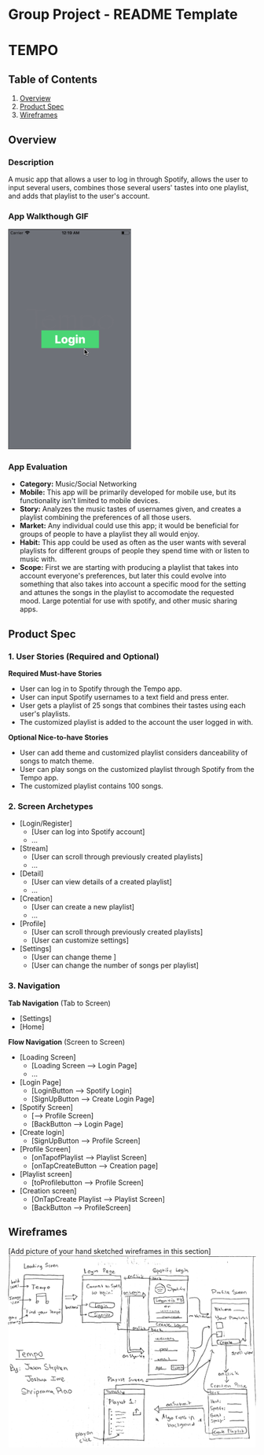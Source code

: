 Group Project - README Template
===

# TEMPO

## Table of Contents
1. [Overview](#Overview)
2. [Product Spec](#Product-Spec)
3. [Wireframes](#Wireframes)

## Overview
### Description
A music app that allows a user to log in through Spotify, allows the user to input several users, combines those several users' tastes into one playlist, and adds that playlist to the user's account. 

### App Walkthough GIF

<img src="gif.gif" width=250><br>

### App Evaluation
- **Category:**
Music/Social Networking
- **Mobile:**
This app will be primarily developed for mobile use, but its functionality isn't limited to mobile devices.
- **Story:**
Analyzes the music tastes of usernames given, and creates a playlist combining the preferences of all those users.
- **Market:**
Any individual could use this app; it would be beneficial for groups of people to have a playlist they all would enjoy.
- **Habit:**
This app could be used as often as the user wants with several playlists for different groups of people they spend time with or listen to music with. 
- **Scope:**
First we are starting with producing a playlist that takes into account everyone's preferences, but later this could evolve into something that also takes into account a specific mood for the setting and attunes the songs in the playlist to accomodate the requested mood. Large potential for use with spotify, and other music sharing apps. 

## Product Spec

### 1. User Stories (Required and Optional)

**Required Must-have Stories**

* User can log in to Spotify through the Tempo app. 
* User can input Spotify usernames to a text field and press enter. 
* User gets a playlist of 25 songs that combines their tastes using each user's playlists. 
* The customized playlist is added to the account the user logged in with. 

**Optional Nice-to-have Stories**

* User can add theme and customized playlist considers danceability of songs to match theme.
* User can play songs on the customized playlist through Spotify from the Tempo app. 
* The customized playlist contains 100 songs.

### 2. Screen Archetypes

* [Login/Register]
   * [User can log into Spotify account]
   * ...
* [Stream]
   * [User can scroll through previously created playlists]
   * ...
* [Detail]
   * [User can view details of a created playlist]
   * ...
* [Creation]
   * [User can create a new playlist]
   * ...
* [Profile]
   * [User can scroll through previously created playlists]
   * [User can customize settings]
* [Settings]
   * [User can change theme ]
   * [User can change the number of songs per playlist]

### 3. Navigation

**Tab Navigation** (Tab to Screen)

* [Settings]
* [Home]

**Flow Navigation** (Screen to Screen)

* [Loading Screen]
   * [Loading Screen --> Login Page]
   * ...
* [Login Page]
   * [LoginButton --> Spotify Login]
   * [SignUpButton --> Create Login Page]
* [Spotify Screen]
   * [--> Profile Screen]
   * [BackButton --> Login Page]
* [Create login]
   * [SignUpButton --> Profile Screen]
* [Profile Screen]
   * [onTapofPlaylist --> Playlist Screen]
   * [onTapCreateButton --> Creation page]
* [Playlist screen]
   * [toProfilebutton --> Profile Screen]
* [Creation screen]
   * [OnTapCreate Playlist --> Playlist Screen]
   * [BackButton --> ProfileScreen]


## Wireframes
[Add picture of your hand sketched wireframes in this section]
<img src="wirefrane.png" width=600>
